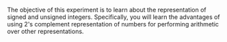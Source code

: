 The objective of this experiment is to learn about the representation of signed and unsigned integers. Specifically, you will learn the advantages of using 2's complement representation of numbers for performing arithmetic over other representations.